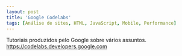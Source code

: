 ```yaml
---
layout: post
title: 'Google Codelabs'
tags: [Análise de sites, HTML, JavaScript, Mobile, Performance]
---
```


Tutoriais produzidos pelo Google sobre vários assuntos.<br>
<https://codelabs.developers.google.com>
